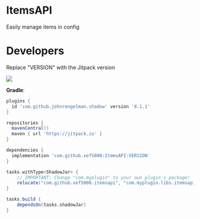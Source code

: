 # ItemsAPI
Easily manage items in config

# Developers
Replace "VERSION" with the Jitpack version

[![](https://jitpack.io/v/xef5000/ItemsAPI.svg)](https://jitpack.io/#xef5000/ItemsAPI)

__Gradle__:
```groovy
plugins {
  id 'com.github.johnrengelman.shadow' version '8.1.1'
}

repositories {
  mavenCentral()
  maven { url 'https://jitpack.io' }
}

dependencies {
  implementation 'com.github.xef5000:ItemsAPI:VERSION'
}

tasks.withType<ShadowJar> {
    // IMPORTANT: Change "com.myplugin" to your own plugin's package!
    relocate("com.github.xef5000.itemsapi", "com.myplugin.libs.itemsapi")
}

tasks.build {
    dependsOn(tasks.shadowJar)
}
```
